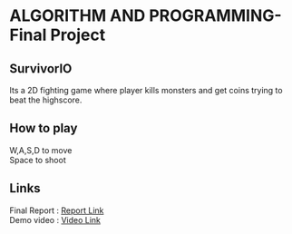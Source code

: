 # ALGORITHM AND PROGRAMMING- Final Project

## SurvivorIO
Its a 2D fighting game where player kills monsters and get coins trying to beat the highscore.

## How to play
W,A,S,D to move
<br>Space to shoot

## Links
Final Report : [Report Link](https://docs.google.com/document/d/1MYWFPHsmNSP_Y5Qbv6eT43UDOCiBUcKirn9OfBhfw0s/edit?usp=sharing)
<br>Demo video : [Video Link](https://drive.google.com/file/d/1xYZWkneYv5Gn2ec4JPjs7sfR3rZL6gnx/view?usp=sharing)
